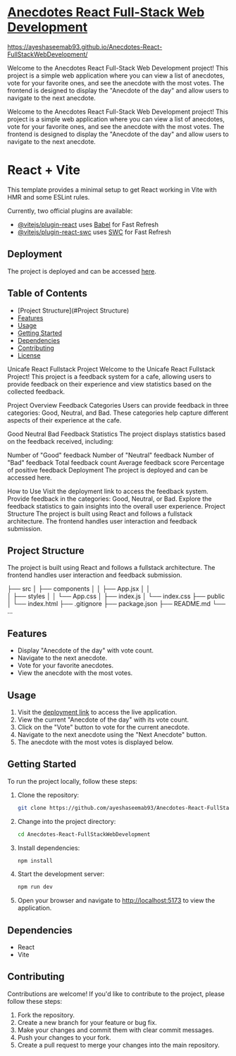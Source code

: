 # [Anecdotes React Full-Stack Web Development](https://ayeshaseemab93.github.io/Anecdotes-React-FullStackWebDevelopment/)
https://ayeshaseemab93.github.io/Anecdotes-React-FullStackWebDevelopment/

Welcome to the Anecdotes React Full-Stack Web Development project! This project is a simple web application where you can view a list of anecdotes, vote for your favorite ones, and see the anecdote with the most votes. The frontend is designed to display the "Anecdote of the day" and allow users to navigate to the next anecdote.

Welcome to the Anecdotes React Full-Stack Web Development project! This project is a simple web application where you can view a list of anecdotes, vote for your favorite ones, and see the anecdote with the most votes. The frontend is designed to display the "Anecdote of the day" and allow users to navigate to the next anecdote.

# React + Vite

This template provides a minimal setup to get React working in Vite with HMR and some ESLint rules.

Currently, two official plugins are available:

- [@vitejs/plugin-react](https://github.com/vitejs/vite-plugin-react/blob/main/packages/plugin-react/README.md) uses [Babel](https://babeljs.io/) for Fast Refresh
- [@vitejs/plugin-react-swc](https://github.com/vitejs/vite-plugin-react-swc) uses [SWC](https://swc.rs/) for Fast Refresh

## Deployment

The project is deployed and can be accessed [here](https://ayeshaseemab93.github.io/Anecdotes-React-FullStackWebDevelopment/).

## Table of Contents

- [Project Structure](#Project Structure)
- [Features](#features)
- [Usage](#usage)
- [Getting Started](#getting-started)
- [Dependencies](#dependencies)
- [Contributing](#contributing)
- [License](#license)


Unicafe React Fullstack Project
Welcome to the Unicafe React Fullstack Project! This project is a feedback system for a cafe, allowing users to provide feedback on their experience and view statistics based on the collected feedback.

Project Overview
Feedback Categories
Users can provide feedback in three categories: Good, Neutral, and Bad. These categories help capture different aspects of their experience at the cafe.

Good
Neutral
Bad
Feedback Statistics
The project displays statistics based on the feedback received, including:

Number of "Good" feedback
Number of "Neutral" feedback
Number of "Bad" feedback
Total feedback count
Average feedback score
Percentage of positive feedback
Deployment
The project is deployed and can be accessed here.

How to Use
Visit the deployment link to access the feedback system.
Provide feedback in the categories: Good, Neutral, or Bad.
Explore the feedback statistics to gain insights into the overall user experience.
Project Structure
The project is built using React and follows a fullstack architecture. The frontend handles user interaction and feedback submission.

## Project Structure
The project is built using React and follows a fullstack architecture. The frontend handles user interaction and feedback submission.

├── src
│   ├── components
│   │   ├── App.jsx
│   │  
│   ├── styles
│   │   └── App.css
│   ├── index.js
│   └── index.css
├── public
│   └── index.html
├── .gitignore
├── package.json
├── README.md
└── ...

## Features

- Display "Anecdote of the day" with vote count.
- Navigate to the next anecdote.
- Vote for your favorite anecdotes.
- View the anecdote with the most votes.

## Usage

1. Visit the [deployment link](https://ayeshaseemab93.github.io/Anecdotes-React-FullStackWebDevelopment/) to access the live application.
2. View the current "Anecdote of the day" with its vote count.
3. Click on the "Vote" button to vote for the current anecdote.
4. Navigate to the next anecdote using the "Next Anecdote" button.
5. The anecdote with the most votes is displayed below.

## Getting Started

To run the project locally, follow these steps:

1. Clone the repository:

   ```bash
   git clone https://github.com/ayeshaseemab93/Anecdotes-React-FullStackWebDevelopment.git
   ```

2. Change into the project directory:

   ```bash
   cd Anecdotes-React-FullStackWebDevelopment
   ```

3. Install dependencies:

   ```bash
   npm install
   ```

4. Start the development server:

   ```bash
   npm run dev
   ```

5. Open your browser and navigate to [http://localhost:5173](http://localhost:5173) to view the application.

## Dependencies

- React
- Vite


## Contributing

Contributions are welcome! If you'd like to contribute to the project, please follow these steps:

1. Fork the repository.
2. Create a new branch for your feature or bug fix.
3. Make your changes and commit them with clear commit messages.
4. Push your changes to your fork.
5. Create a pull request to merge your changes into the main repository.


